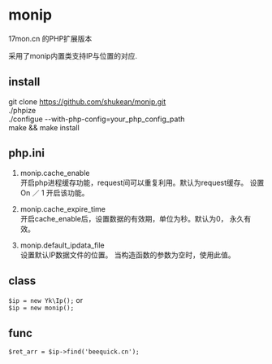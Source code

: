 monip  
=====  

17mon.cn 的PHP扩展版本  

采用了monip内置类支持IP与位置的对应.  

## install
git clone https://github.com/shukean/monip.git  
./phpize   
./configue --with-php-config=your_php_config_path  
make && make install  

## php.ini
1. monip.cache_enable  
开启php进程缓存功能，request间可以重复利用。默认为request缓存。 设置On ／ 1 开启该功能。  

2. monip.cache_expire_time  
开启cache_enable后，设置数据的有效期，单位为秒。默认为0， 永久有效。  

3. monip.default_ipdata_file  
设置默认IP数据文件的位置。  当构造函数的参数为空时，使用此值。   


## class
```$ip = new Yk\Ip();```
or  
```$ip = new monip();```  


## func

```$ret_arr = $ip->find('beequick.cn');```



